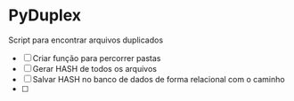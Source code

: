 # PyDuplex
Script para encontrar arquivos duplicados

- [ ] Criar função para percorrer pastas
- [ ] Gerar HASH de todos os arquivos
- [ ] Salvar HASH no banco de dados de forma relacional com o caminho
- [ ] 